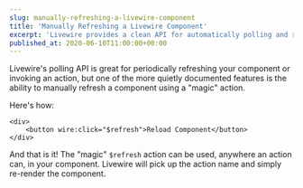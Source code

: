 ```yaml
---
slug: manually-refreshing-a-livewire-component
title: 'Manually Refreshing a Livewire Component'
excerpt: 'Livewire provides a clean API for automatically polling and refreshing a component, but what if you want to manually refresh a component?'
published_at: 2020-06-10T11:00:00+00:00
---
```

Livewire's polling API is great for periodically refreshing your component or invoking an action, but one of the more quietly documented features is the ability to manually refresh a component using a "magic" action.

Here's how:

```
<div>
    <button wire:click="$refresh">Reload Component</button>
</div>
```

And that is it! The "magic" `$refresh` action can be used, anywhere an action can, in your component. Livewire will pick up the action name and simply re-render the component.